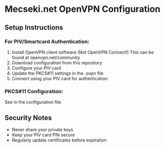 # Mecseki.net OpenVPN Configuration

## Setup Instructions

### For PIV/Smartcard Authentication:
1. Install OpenVPN client software (Not OpenVPN Connect!)
	This can be found at openvpn.net/community
2. Download configuration from this repository
3. Configure your PIV card
4. Update the PKCS#11 settings in the .ovpn file
5. Connect using your PIV card for authentication

### PKCS#11 Configuration:
See in the configuration file.

## Security Notes
- Never share your private keys
- Keep your PIV card PIN secure
- Regularly update certificates before expiration
